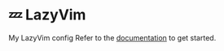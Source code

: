 # 💤 LazyVim
My LazyVim config
Refer to the [documentation](https://lazyvim.github.io/installation) to get started.
